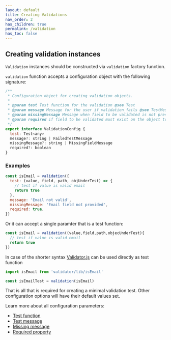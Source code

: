 ```yaml
---
layout: default
title: Creating Validations
nav_order: 2
has_children: true
permalink: /validation
has_toc: false
---
```


## Creating validation instances

`Validation` instances should be constructed via `validation` factory function.

`validation` function accepts a configuration object with the following signature:

```js
/**
 * Configuration object for creating validation objects.
 *
 * @param test Test function for the validation @see Test
 * @param message Message for the user if validation fails @see TestMessage
 * @param missingMessage Message when field to be validated is not present @see MissingFieldMessage
 * @param required if field to be validated must exist on the object to be validated.
 */
export interface ValidationConfig {
  test: Test<any>
  message?: string | FailedTestMessage
  missingMessage?: string | MissingFieldMessage
  required?: boolean
}
```

### Examples

```js
const isEmail = validation({
  test: (value, field, path, objUnderTest) => {
    // test if value is valid email
    return true
  },
  message: 'Email not valid',
  missingMessage: 'Email field not provided',
  required: true,
})
```

Or it can accept a single paramter that is a test function:

```js
const isEmail = validation((value,field,path,objecUnderTest){
  // test if value is valid email
  return true
})

```

In case of the shorter syntax [Validator.js](https://github.com/validatorjs/validator.js) can be used directly as test function

```js
import isEmail from 'validator/lib/isEmail'

const isEmailTest = validation(isEmail)
```

That is all that is required for creating a minimal validation test. Other configuration options will have their default values set.

Learn more about all configuration parameters:

- [Test function](test-function)
- [Test message](test-message)
- [Missing message](missing-message)
- [Required property](required-property)
